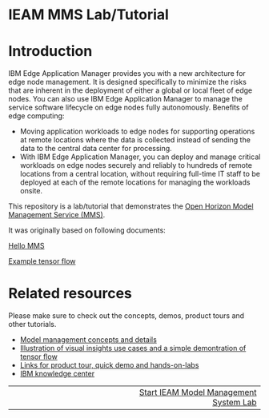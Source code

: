 # IEAM MMS Lab/Tutorial

# Introduction

IBM Edge Application Manager provides you with a new architecture for edge node management. It is designed specifically to minimize the risks that are inherent in the deployment of either a global or local fleet of edge nodes. You can also use IBM Edge Application Manager to manage the service software lifecycle on edge nodes fully autonomously.
Benefits of edge computing:
- Moving application workloads to edge nodes for supporting operations at remote locations where the data is collected instead of sending the data to the central data center for processing.
- With IBM Edge Application Manager, you can deploy and manage critical workloads on edge nodes securely and reliably to hundreds of remote locations from a central location, without requiring full-time IT staff to be deployed at each of the remote locations for managing the workloads onsite.

This repository is a lab/tutorial that demonstrates the [Open Horizon Model Management Service (MMS)](https://www.ibm.com/cloud/blog/models-deployed-at-the-edge).  

It was originally based on following documents:

[Hello MMS](https://github.com/open-horizon/examples/tree/master/edge/services/helloMMS#introduction)

[Example tensor flow](https://github.com/jiportilla/img-MMS)

# Related resources

Please make sure to check out the concepts, demos, product tours and other tutorials.

- [Model management concepts and details](https://www.ibm.com/support/knowledgecenter/SSFKVV_4.1/devices/developing/model_management_details.html)  
- [Illustration of visual insights use cases and a simple demontration of tensor flow](https://www.youtube.com/watch?v=uzFDE3ZDGV4&t=4s)
- [Links for product tour, quick demo and hands-on-labs](https://www.ibm.com/demos/search/?products=%22IBM%20Edge%20Application%20Manager%22&lc=en)
- [ IBM knowledge center](https://www.ibm.com/support/knowledgecenter/SSFKVV_4.1/hub/overview.html)

<table align="center">
<tr>
  <td align="left" width="9999"><a></a></td>
  <td align="right" width="9999"><a href="docs">Start IEAM Model Management System Lab</a> </td>
</tr>
</table>
